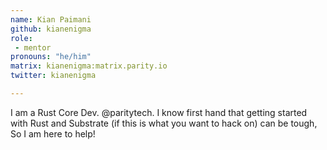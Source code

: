 ```yaml
---
name: Kian Paimani
github: kianenigma
role: 
 - mentor
pronouns: "he/him"
matrix: kianenigma:matrix.parity.io
twitter: kianenigma

---
```


I am a Rust Core Dev. @paritytech. I know first hand that getting started with Rust and Substrate (if this is what you want to hack on) can be tough, So I am here to help!
